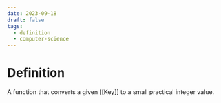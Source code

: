 ```yaml
---
date: 2023-09-18
draft: false
tags:
  - definition
  - computer-science
---
```

# Definition

A function that converts a given [[Key]] to a small practical integer value.